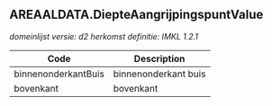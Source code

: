 ## AREAALDATA.DiepteAangrijpingspuntValue

*domeinlijst versie: d2* *herkomst definitie: IMKL 1.2.1*

 |Code |Description	|
|	---	|	---	|
| binnenonderkantBuis | binnenonderkant buis |
| bovenkant | bovenkant |
